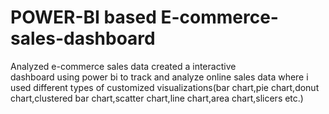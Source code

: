 # POWER-BI based E-commerce-sales-dashboard
Analyzed e-commerce sales data created a interactive dashboard using power bi to track and analyze online sales data where i used different types of customized visualizations(bar chart,pie chart,donut chart,clustered bar chart,scatter chart,line chart,area chart,slicers etc.)

